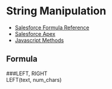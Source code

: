 # String Manipulation
* [Salesforce Formula Reference](https://help.salesforce.com/s/articleView?id=sf.customize_functions.htm&type=5)
* [Salesforce Apex](https://developer.salesforce.com/docs/atlas.en-us.apexref.meta/apexref/apex_methods_system_string.htm)
* [Javascript Methods](https://www.w3schools.com/js/js_string_methods.asp)

## Formula
###LEFT, RIGHT  
LEFT(text, num_chars)
```TRIM(LEFT(LastName, 5)) & "-" & TRIM(RIGHT(SSN__c, 4))
```

